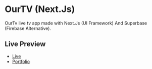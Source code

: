 
# OurTV (Next.Js)

OurTv live tv app made with Next.Js (UI Framework) And Superbase (Firebase Alternative).


## Live Preview

 - [Live](https://ourtv.vercel.app)
 - [Portfolio](https://monu-shaw.github.io/portfolio)

